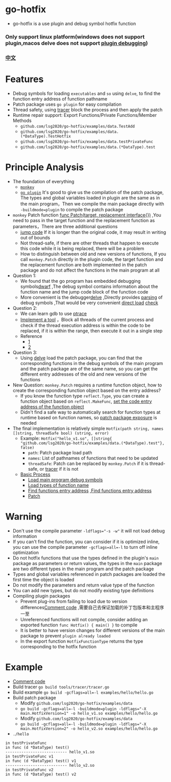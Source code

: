 # go-hotfix
* go-hotfix is a use plugin and debug symbol hotfix function

### Only support linux platform(windows does not support plugin,macos delve does not support [plugin debugging](https://github.com/go-delve/delve/issues/1628))
### [中文](http://github.com/lsg2020/go-hotfix/tree/master/README_CN.md)

# Features
* Debug symbols for loading `executables` and `so` using `delve`, to find the function entry address of function pathname
* Patch package uses `go plugin` for easy compilation
* Thread safety, using [tracer](http://github.com/lsg2020/go-hotfix/tree/master/tools/tracer/tracer.go) block the process and then apply the patch
* Runtime repair support: Export Functions/Private Functions/Member Methods
  * `github.com/lsg2020/go-hotfix/examples/data.TestAdd`
  * `github.com/lsg2020/go-hotfix/examples/data.(*DataType).TestHotfix`
  * `github.com/lsg2020/go-hotfix/examples/data.testPrivateFunc`
  * `github.com/lsg2020/go-hotfix/examples/data.(*DataType).test`

# Principle Analysis
* The foundation of everything
    * [`monkey`](https://bou.ke/blog/monkey-patching-in-go/)
    * [`go plugin`](https://pkg.go.dev/plugin) It's good to give us the compilation of the patch package, The types and global variables loaded in plugin are the same as in the main program，Then we compile the main package directly with `-buildmode=plugin` to compile the patch package
* `monkey` Patch function [func Patch(target, replacement interface{})](https://github.com/bouk/monkey/blob/b118a17387657e860bb85a0f3dafd15cad03c266/examples/bleep.go#L12-L18) ,You need to pass in the target function and the replacement function as parameters，There are three additional questions
  * [jump code](https://github.com/bouk/monkey/blob/b118a17387657e860bb85a0f3dafd15cad03c266/monkey_amd64.go#L4-L17) If it is longer than the original code, it may result in writing out of bounds
  * Not thread-safe, if there are other threads that happen to execute this code while it is being replaced, there will be a problem
  * How to distinguish between old and new versions of functions, If you call `monkey.Patch` directly in the plugin code, the target function and the replacement function are both implemented in the patch package and do not affect the functions in the main program at all
* Question 1:
    * We found that the go program has embedded debugging symbols[dwarf](http://dwarfstd.org/doc/dwarf-2.0.0.pdf) ,The debug symbol contains information about the function name and the jump code block of the function code
    * More convenient is the debugger[delve](https://github.com/go-delve/delve) ,Directly provides [parsing](https://github.com/go-delve/delve/blob/9d269791d5b9a821eb5cc5d868029bff6e59d231/pkg/proc/bininfo.go#L654) of debug symbols ,That would be very convenient [direct load](https://github.com/lsg2020/go-hotfix/blob/33e1482416241c52f2e78f6cb1afdb1484a83260/hotfix_linux.go#L30-L38) [check](https://github.com/lsg2020/go-hotfix/blob/33e1482416241c52f2e78f6cb1afdb1484a83260/hotfix_linux.go#L91-L96)
* Question 2:
    * We can learn gdb to use [ptrace](https://man7.org/linux/man-pages/man2/ptrace.2.html)
    * [Implement a tool](https://github.com/lsg2020/go-hotfix/blob/master/tools/tracer/tracer.go) ，Block all threads of the current process and check if the thread execution address is within the code to be replaced, if it is within the range, then execute it out in a single step
    * Reference
        * [1](https://stackoverflow.com/questions/18577956/how-to-use-ptrace-to-get-a-consistent-view-of-multiple-threads)
        * [2](https://xz.aliyun.com/t/9815)
* Question 3:
    * Using [delve](https://github.com/go-delve/delve) load the patch package, you can find that the corresponding functions in the debug symbols of the main program and the patch package are of the same name, so you can get the different entry addresses of the old and new versions of the functions
* New Question: `monkey.Patch` requires a runtime function object, how to create the corresponding function object based on the entry address?
    * If you know the function type `reflect.Type`, you can create a function object based on `reflect.MakeFunc`, [set the code entry address of the function object](https://github.com/AlaxLee/go-forceexport/blob/e177a7245604bc2cffffc17df1df86544042a510/go116/forceexport.go#L33-L53)
    * Didn't find a safe way to automatically search for function types at runtime based on function names, so [patch package exposure](https://github.com/lsg2020/go-hotfix/blob/33e1482416241c52f2e78f6cb1afdb1484a83260/examples/hello/hello.go#L17-L30) is needed
* The final implementation is relatively simple `Hotfix(path string, names []string, threadSafe bool) (string, error)`
    * Example: `Hotfix("hello_v1.so", []string{ "github.com/lsg2020/go-hotfix/examples/data.(*DataType).test"}, false)`
        * `path`: Patch package load path
        * `names`: List of pathnames of functions that need to be updated
        * `threadSafe`: Patch can be replaced by `monkey.Patch` if it is thread-safe, or [tracer](https://github.com/lsg2020/go-hotfix/blob/master/tools/tracer/tracer.go) if it is not
    * [Basic Process](https://github.com/lsg2020/go-hotfix/blob/33e1482416241c52f2e78f6cb1afdb1484a83260/hotfix_linux.go#L23-L103)
        * [Load main program debug symbols](https://github.com/lsg2020/go-hotfix/blob/33e1482416241c52f2e78f6cb1afdb1484a83260/hotfix_linux.go#L30-L38)
        * [Load types of function name](https://github.com/lsg2020/go-hotfix/blob/33e1482416241c52f2e78f6cb1afdb1484a83260/hotfix_linux.go#L41-L57)
        * [Find functions entry address](https://github.com/lsg2020/go-hotfix/blob/33e1482416241c52f2e78f6cb1afdb1484a83260/hotfix_linux.go#L60-L67) ,[Find functions entry address](https://github.com/lsg2020/go-hotfix/blob/33e1482416241c52f2e78f6cb1afdb1484a83260/hotfix_linux.go#L70-L89)
        * [Patch](https://github.com/lsg2020/go-hotfix/blob/33e1482416241c52f2e78f6cb1afdb1484a83260/hotfix_linux.go#L98-L102)


# Warning
* Don't use the compile parameter `-ldflags="-s -w"` it will not load debug information
* If you can't find the function, you can consider if it is optimized inline, you can use the compile parameter `-gcflags=all=-l` to turn off inline optimization
* Do not hotfix functions that use the types defined in the plugin's `main` package as parameters or return values, the types in the `main` package are two different types in the main program and the patch package
* Types and global variables referenced in patch packages are loaded the first time the object is loaded
* Do not modify the parameters and return value type of the function
* You can add new types, but do not modify existing type definitions
* Compiling plugin packages
  * Prevent plug-ins from failing to load due to version differences[Comment code](https://github.com/golang/go/blob/fd6c556dc82253722a7f7b9f554a1892b0ede36e/src/runtime/plugin.go#L51-L56) ,需要自己去保证加载的补丁包版本和主程序一至
  * Unreferenced functions will not compile, consider adding an exported function `func Hotfix() { main() }` to compile
  * It is better to have version changes for different versions of the main package to prevent `plugin already loaded`
  * In the export function `HotfixFunctionType` returns the type corresponding to the hotfix function

# Example
* [Comment code](https://github.com/golang/go/blob/fd6c556dc82253722a7f7b9f554a1892b0ede36e/src/runtime/plugin.go#L51-L56)
* Build tracer `go build tools/tracer/tracer.go`
* Build example `go build -gcflags=all=-l examples/hello/hello.go`
* Build patch package
  * Modify `github.com/lsg2020/go-hotfix/examples/data`
  * `go build -gcflags=all=-l -buildmode=plugin -ldflags="-X main.HotfixVersion=1" -o hello_v1.so examples/hello/hello.go`
  * Modify `github.com/lsg2020/go-hotfix/examples/data`
  * `go build -gcflags=all=-l -buildmode=plugin -ldflags="-X main.HotfixVersion=2" -o hello_v2.so examples/hello/hello.go`
* `./hello`
```
in testPrivateFunc
in func (d *DataType) test()
--------------------------- hello_v1.so
in testPrivateFunc v1
in func (d *DataType) test() v1
--------------------------- hello_v2.so
in testPrivateFunc v2
in func (d *DataType) test() v2
```
